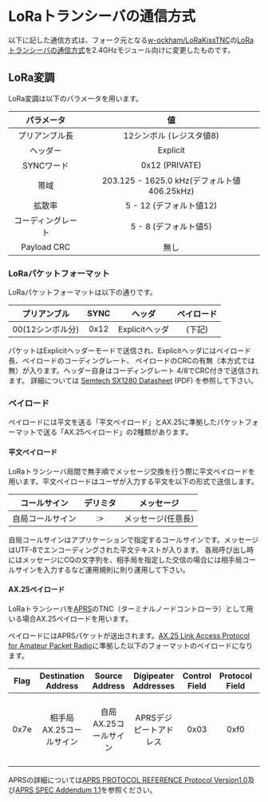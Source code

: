 # LoRaトランシーバの通信方式

以下に記した通信方式は、フォーク元となる[w-ockham/LoRaKissTNC](https://github.com/w-ockham/LoRaKissTNC/)の[LoRaトランシーバの通信方式](https://github.com/w-ockham/LoRaKissTNC/blob/master/Protocol.md)を2.4GHzモジュール向けに変更したものです。

## LoRa変調
LoRa変調は以下のパラメータを用います。

| パラメータ | 値 |
|:---------:|:---:|
|プリアンブル長| 12シンボル (レジスタ値8) |
|ヘッダー| Explicit |
|SYNCワード|0x12 (PRIVATE) |
|帯域 | 203.125 - 1625.0 kHz(デフォルト値406.25kHz) |
|拡散率| 5 - 12 (デフォルト値12) |
|コーディングレート| 5 - 8 (デフォルト値5) |
|Payload CRC| 無し |

### LoRaパケットフォーマット
LoRaパケットフォーマットは以下の通りです。

| プリアンブル | SYNC | ヘッダ | ペイロード |
|:-----------:|:----:|:-----:|:---------:|
| 00(12シンボル分)| 0x12 |Explicitヘッダ| (下記) |

パケットはExplicitヘッダーモードで送信され、Explicitヘッダにはペイロード長、ペイロードのコーディングレート、
ペイロードのCRCの有無（本方式では無）が入ります。ヘッダー自身はコーディングレート 4/8でCRC付きで送信されます。
詳細については [Semtech SX1280 Datasheet](https://semtech.my.salesforce.com/sfc/p/E0000000JelG/a/2R000000HoCW/8EVYKPLcthcKCB_cKzApAc6Xf6tAHtn9.UKcOh7SNmg) (PDF) を参照して下さい。

### ペイロード
ペイロードには平文を送る「平文ペイロード」とAX.25に準拠したパケットフォーマットで送る「AX.25ペイロード」の2種類があります。

#### 平文ペイロード
LoRaトランシーバ局間で無手順でメッセージ交換を行う際に平文ペイロードを用います。平文ペイロードはユーザが入力する平文を以下の形式で送信します。

|コールサイン|デリミタ|メッセージ|
|:---------:|:-----:|:--------:|
|自局コールサイン| :> | メッセージ(任意長)|

自局コールサインはアプリケーションで指定するコールサインです。メッセージはUTF-8でエンコーディングされた平文テキストが入ります。
各局呼び出し時にはメッセージにCQの文字列を、相手局を指定した交信の場合には相手局コールサインを入力するなど運用規則に則り運用して下さい。

#### AX.25ペイロード
LoRaトランシーバを[APRS](http://www.aprs.org/doc/APRS101.PDF)のTNC（ターミナルノードコントローラ）として用いる場合AX.25ペイロードを用います。

ペイロードにはAPRSパケットが送出されます。[AX.25 Link Access Protocol for Amateur Packet Radio](https://www.tapr.org/pdf/AX25.2.2.pdf)に準拠した以下のフォーマットのペイロードになります。

|Flag| Destination Address | Source Address| Digipeater Addresses|Control Field|Protocol Field| Information Field|FCS|Flag|
|:--:|:-------------------:|:-------------:|:-------------------:|:-----------:|:------------:|:----------------:|:-:|:--:|
| 0x7e | 相手局AX.25コールサイン | 自局AX.25コールサイン| APRSデジピートアドレス| 0x03 | 0xf0 |任意長データ | フレームチェックシーケンス(2byte)|0x7e|

APRSの詳細については[APRS PROTOCOL REFERENCE Protocol Version1.0](http://www.aprs.org/doc/APRS101.PDF)及び[APRS SPEC Addendum 1.1](http://www.aprs.org/aprs11.html)を参照ください。

